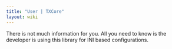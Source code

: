 ```yaml
---
title: "User | TXCore"
layout: wiki
---
```

There is not much information for you. All you need to know is the developer is using this library for INI based configurations.